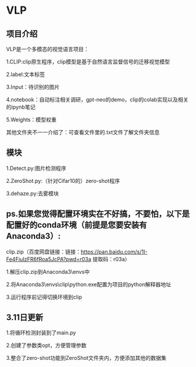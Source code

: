 # VLP

## 项目介绍
VLP是一个多模态的视觉语言项目：

1.CLIP:clip原生程序，clip模型是基于自然语言监督信号的迁移视觉模型

2.label:文本标签

3.Input：待识别的图片

4.notebook：自动标注相关调研，gpt-neo的demo，clip的colab实现以及相关的ipynb笔记

5.Weights：模型权重

其他文件夹不一一介绍了：可查看文件里的.txt文件了解文件夹信息

## 模块

1.Detect.py:图片检测程序

2.ZeroShot.py:（针对Cifar10的）zero-shot程序

3.dehaze.py:去雾模块


## ps.如果您觉得配置环境实在不好搞，不要怕，以下是配置好的conda环境（前提是您要安装有Anaconda3）:

clip.zip（百度网盘链接：链接：https://pan.baidu.com/s/1I-Fe4FiuIzFR6fRoa5JcPA?pwd=r03a 
提取码：r03a）

1.解压clip.zip到Anaconda3\envs中

2.将Anaconda3\envs\clip\python.exe配置为项目的python解释器地址

3.运行程序前记得切换环境到clip


## 3.11日更新

1.将循环检测封装到了main.py

2.创建了参数类opt，方便管理参数

3.整合了zero-shot功能到ZeroShot文件夹内，方便添加其他的数据集
